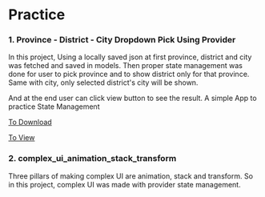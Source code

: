 # Practice
### 1. Province - District - City Dropdown Pick Using Provider
In this project, Using a locally saved json at first province, district and city was fetched and saved in models.
Then proper state management was done for user to pick province and to show district only for that province. 
Same with city, only selected district's city will be shown. 

And at the end user can click view button to see the result. 
A simple App to practice State Management

[To Download](https://github.com/AradhyaNepal/InterviewPractice/releases/tag/Practice-1)

[To View](https://github.com/AradhyaNepal/InterviewPractice/tree/c7dbf5071ff0ca27ceda072983908981a0e653c0)

### 2. complex_ui_animation_stack_transform

Three pillars of making complex UI are animation, stack and transform. So in this project, complex UI was made with provider state management.

